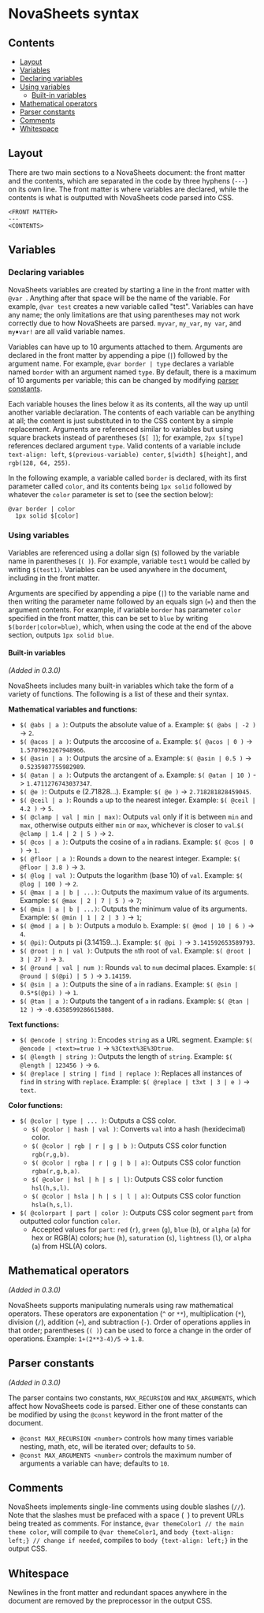 # NovaSheets syntax

## Contents
- [Layout](#layout)
- [Variables](#variables)
 - [Declaring variables](#declaring-variables)
 - [Using variables](#using-variables)
   - [Built-in variables](#built-in-variables)
- [Mathematical operators](#mathematical-operators)
- [Parser constants](#parser-constants)
- [Comments](#comments)
- [Whitespace](#whitespace)

## Layout
There are two main sections to a NovaSheets document: the front matter and the contents, which are separated in the code by three hyphens (`---`) on its own line. The front matter is where variables are declared, while the contents is what is outputted with NovaSheets code parsed into CSS.
```
<FRONT MATTER>
---
<CONTENTS>
```

## Variables

### Declaring variables

NovaSheets variables are created by starting a line in the front matter with `@var `. Anything after that space will be the name of the variable. For example, `@var test` creates a new variable called "test". Variables can have any name; the only limitations are that using parentheses may not work correctly due to how NovaSheets are parsed. `myvar`, `my_var`, `my var`, and `my♦var!` are all valid variable names.

Variables can have up to 10 arguments attached to them. Arguments are declared in the front matter by appending a pipe (`|`) followed by the argument name. For example, `@var border | type` declares a variable named `border` with an argument named `type`. By default, there is a maximum of 10 arguments per variable; this can be changed by modifying [parser constants](#parser-constants).

Each variable houses the lines below it as its contents, all the way up until another variable declaration. The contents of each variable can be anything at all; the content is just substituted in to the CSS content by a simple replacement. Arguments are referenced similar to variables but using square brackets instead of parentheses (`$[ ]`); for example, `2px $[type]` references declared argument `type`. Valid contents of a variable include `text-align: left`, `$(previous-variable) center`, `$[width] $[height]`, and `rgb(128, 64, 255)`.

In the following example, a variable called `border` is declared, with its first parameter called `color`, and its contents being `1px solid` followed by whatever the `color` parameter is set to (see the section below):
```
@var border | color
  1px solid $[color]
```

### Using variables

Variables are referenced using a dollar sign (`$`) followed by the variable name in parentheses (`( )`). For example, variable `test1` would be called by writing `$(test1)`. Variables can be used anywhere in the document, including in the front matter.

Arguments are specified by appending a pipe (`|`) to the variable name and then writing the parameter name followed by an equals sign (`=`) and then the argument contents. For example, if variable `border` has parameter `color` specified in the front matter, this can be set to `blue` by writing `$(border|color=blue)`, which, when using the code at the end of the above section, outputs `1px solid blue`.

#### Built-in variables
*(Added in 0.3.0)*

NovaSheets includes many built-in variables which take the form of a variety of functions. The following is a list of these and their syntax.

**Mathematical variables and functions:**
- `$( @abs | a )`: Outputs the absolute value of `a`. Example: `$( @abs | -2 )` -> `2`.
- `$( @acos | a )`: Outputs the arccosine of `a`. Example: `$( @acos | 0 )` -> `1.5707963267948966`.
- `$( @asin | a )`: Outputs the arcsine of `a`. Example: `$( @asin | 0.5 )` -> `0.5235987755982989`.
- `$( @atan | a )`: Outputs the arctangent of `a`. Example: `$( @atan | 10 )` -> `1.4711276743037347`.
- `$( @e )`: Outputs e (2.71828...). Example: `$( @e )` -> `2.718281828459045`.
- `$( @ceil | a )`: Rounds `a` up to the nearest integer. Example: `$( @ceil | 4.2 )` -> `5`.
- `$( @clamp | val | min | max)`: Outputs `val` only if it is between `min` and `max`, otherwise outputs either `min` or `max`, whichever is closer to `val`.`$( @clamp | 1.4 | 2 | 5 )` -> `2`.
- `$( @cos | a )`: Outputs the cosine of `a` in radians. Example: `$( @cos | 0 )` -> `1`.
- `$( @floor | a )`: Rounds `a` down to the nearest integer. Example: `$( @floor | 3.8 )` -> `3`.
- `$( @log | val )`: Outputs the logarithm (base 10) of `val`. Example: `$( @log | 100 )` -> `2`.
- `$( @max | a | b | ...)`: Outputs the maximum value of its arguments. Example: `$( @max | 2 | 7 | 5 )` -> `7`;
- `$( @min | a | b | ...)`: Outputs the minimum value of its arguments. Example: `$( @min | 1 | 2 | 3 )` -> `1`;
- `$( @mod | a | b )`: Outputs `a` modulo `b`. Example: `$( @mod | 10 | 6 )` -> `4`.
- `$( @pi)`: Outputs pi (3.14159...). Example: `$( @pi )` -> `3.141592653589793`.
- `$( @root | n | val )`: Outputs the `n`th root of `val`. Example: `$( @root | 3 | 27 )` -> `3`.
- `$( @round | val | num )`: Rounds `val` to `num` decimal places. Example: `$( @round | $(@pi) | 5 )` -> `3.14159`.
- `$( @sin | a )`: Outputs the sine of `a` in radians. Example: `$( @sin | 0.5*$(@pi) )` -> `1`.
- `$( @tan | a )`: Outputs the tangent of `a` in radians. Example: `$( @tan | 12 )` -> `-0.6358599286615808`.

**Text functions:**
- `$( @encode | string )`: Encodes `string` as a URL segment. Example: `$( @encode | <text>=true )` -> `%3Ctext%3E%3Dtrue`.
- `$( @length | string )`: Outputs the length of `string`. Example: `$( @length | 123456 )` -> `6`.
- `$( @replace | string | find | replace )`: Replaces all instances of `find` in `string` with `replace`. Example: `$( @replace | t3xt | 3 | e )` -> `text`.

**Color functions:**
- `$( @color | type | ... )`: Outputs a CSS color.
  - `$( @color | hash | val )`: Converts `val` into a hash (hexidecimal) color.
  - `$( @color | rgb | r | g | b )`: Outputs CSS color function `rgb(r,g,b)`.
  - `$( @color | rgba | r | g | b | a)`: Outputs CSS color function `rgba(r,g,b,a)`.
  - `$( @color | hsl | h | s | l)`: Outputs CSS color function `hsl(h,s,l)`.
  - `$( @color | hsla | h | s | l | a)`: Outputs CSS color function `hsla(h,s,l)`.
- `$( @colorpart | part | color )`: Outputs CSS color segment `part` from outputted color function `color`.
  - Accepted values for `part`: `red` (`r`), `green` (`g`), `blue` (`b`), or `alpha` (`a`) for hex or RGB(A) colors; `hue` (`h`), `saturation` (`s`), `lightness` (`l`), or `alpha` (`a`) from HSL(A) colors.

## Mathematical operators
*(Added in 0.3.0)*

NovaSheets supports manipulating numerals using raw mathematical operators. These operators are exponentation (`^` or `**`), multiplication (`*`), division (`/`), addition (`+`), and subtraction (`-`). Order of operations applies in that order; parentheses (`( )`) can be used to force a change in the order of operations. Example: `1+(2**3-4)/5` -> `1.8`.

## Parser constants
*(Added in 0.3.0)*

The parser contains two constants, `MAX_RECURSION` and `MAX_ARGUMENTS`, which affect how NovaSheets code is parsed. Either one of these constants can be modified by using the `@const` keyword in the front matter of the document.
- `@const MAX_RECURSION <number>` controls how many times variable nesting, math, etc, will be iterated over; defaults to `50`.
- `@const MAX_ARGUMENTS <number>` controls the maximum number of arguments a variable can have; defaults to `10`.

## Comments

NovaSheets implements single-line comments using double slashes (`//`). Note that the slashes must be prefaced with a space (` `) to prevent URLs being treated as comments. For instance, `@var themeColor1 // the main theme color`, will compile to `@var themeColor1`, and `body {text-align: left;} // change if needed`, compiles to `body {text-align: left;}` in the output CSS.

## Whitespace

Newlines in the front matter and redundant spaces anywhere in the document are removed by the preprocessor in the output CSS.